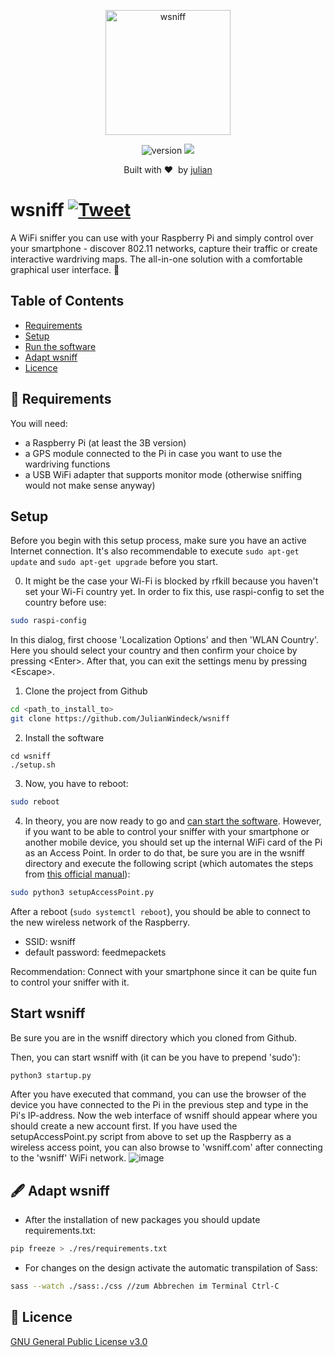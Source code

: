 <p align="center">
  <img alt="wsniff" src="https://user-images.githubusercontent.com/25824942/129544376-a2619d07-e764-4c78-bf38-339fa8d99240.jpg" height="200" />
  <p align="center">
    <img alt="version" src="https://img.shields.io/badge/version-1.1-brightgreen?style=for-the-badge&labelColor=6d6157" />
    <img src="https://img.shields.io/badge/uses-python3-brightgreen?style=for-the-badge&logo=python&logoColor=white&labelColor=6d6157" />
  </p>
  <div align="center">Built with ❤️&nbsp; by <a href="https://github.com/JulianWindeck">julian</a></div>
</p>

# wsniff [![Tweet](https://img.shields.io/twitter/url/http/shields.io.svg?style=social)](https://twitter.com/intent/tweet?text=Discover%20and%20sniff%20WiFi%20networks%20with%20wsniff!&url=https://github.com/JulianWindeck/wsniff&hashtags=dot11,security,wsniff,sniffing)
A WiFi sniffer you can use with your Raspberry Pi and simply control over your smartphone - discover 802.11 networks, capture their traffic or create interactive wardriving maps. The all-in-one solution with a comfortable
 graphical user interface. 🌱
 
## Table of Contents
- [Requirements](#-requirements)
- [Setup](#setup)
- [Run the software](#start-wsniff)
- [Adapt wsniff](#-adapt-wsniff)
- [Licence](#-licence)
 
## 📝 Requirements
You will need:
- a Raspberry Pi (at least the 3B version)
- a GPS module connected to the Pi in case you want to use the wardriving functions
- a USB WiFi adapter that supports monitor mode (otherwise sniffing would not make sense anyway)

## Setup 
Before you begin with this setup process, make sure you have an active Internet connection.
It's also recommendable to execute `sudo apt-get update` and `sudo apt-get upgrade` before you start.

0. It might be the case your Wi-Fi is blocked by rfkill because you haven't set your Wi-Fi country yet.
In order to fix this, use raspi-config to set the country before use:
```sh
sudo raspi-config
```
In this dialog, first choose 'Localization Options' and then 'WLAN Country'. Here you should select your country and then confirm your choice by pressing \<Enter\>. After that, you can exit the settings menu by pressing \<Escape\>.

1. Clone the project from Github
```sh
cd <path_to_install_to>
git clone https://github.com/JulianWindeck/wsniff 
```
2. Install the software 
```
cd wsniff
./setup.sh
```

3. Now, you have to reboot:
```sh
sudo reboot 
```

4. In theory, you are now ready to go and [can start the software](#start-wsniff).
However, if you want to be able to control your sniffer with your smartphone
or another mobile device, you should set up the internal WiFi card of the Pi as an Access Point. 
In order to do that, be sure you are in the wsniff directory and execute the following script (which automates the steps from [this official manual](https://www.raspberrypi.org/documentation/computers/configuration.html#setting-up-a-routed-wireless-access-point)):
```sh
sudo python3 setupAccessPoint.py
```
After a reboot (`sudo systemctl reboot`), you should be able to connect to the new wireless network of the Raspberry. 
- SSID: wsniff
- default password: feedmepackets

Recommendation: Connect with your smartphone since it can be quite fun to control your sniffer with it.

## Start wsniff
Be sure you are in the wsniff directory which you cloned from Github.

Then, you can start wsniff with (it can be you have to prepend 'sudo'):
```sh
python3 startup.py
```
After you have executed that command, you can use the browser of the device you have connected to the Pi in the previous step and type in the Pi's IP-address.
Now the web interface of wsniff should appear where you should create a new account first.
If you have used the setupAccessPoint.py script from above to set up the Raspberry as a wireless access point, you can also browse to 'wsniff.com' after connecting to the 'wsniff' WiFi network.
![image](https://user-images.githubusercontent.com/25824942/129654364-5bd494c1-0d1a-49d3-96d1-8eb76f97cc8d.png)


## 🖋 Adapt wsniff
- After the installation of new packages you should update requirements.txt:
```sh
pip freeze > ./res/requirements.txt
```

- For changes on the design activate the automatic transpilation of Sass: 
```sh
sass --watch ./sass:./css //zum Abbrechen im Terminal Ctrl-C
```

## 📖 Licence
[GNU General Public License v3.0](https://github.com/JulianWindeck/wsniff/blob/main/LICENSE.md)
